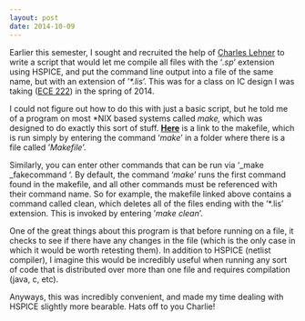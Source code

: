 ```yaml
---
layout: post
date: 2014-10-09
---
```


Earlier this semester, I sought and recruited the help of [Charles
Lehner](https://celehner.com/) to write a script that would let me compile all
files with the ‘_.sp_’ extension using HSPICE, and put the command line output
into a file of the same name, but with an extension of ’_\*.lis_’. This was for
a class on IC design I was taking
([ECE 222](http://www.ece.rochester.edu/courses/ECE222/syllabus.htm))
in the spring of 2014.

I could not figure out how to do this with just a basic script, but he told me
of a program on most \*NIX based systems called _make,_ which was designed to
do exactly this sort of stuff.
**[Here](https://gist.github.com/jeremywrnr/11046931)** is a link to the
makefile, which is run simply by entering the command ‘_make_’ in a folder
where there is a file called ’_Makefile_’.

Similarly, you can enter other commands that can be run via ‘_make _fakecommand
‘. By default, the command ‘_make_’ runs the first command found in the
makefile, and all other commands must be referenced with their command name. So
for example, the makefile linked above contains a command called clean, which
deletes all of the files ending with the ’\*.lis’ extension. This is invoked by
entering ’_make clean_’.

One of the great things about this program is that before running on a file, it
checks to see if there have any changes in the file (which is the only case in
which it would be worth retesting them). In addition to HSPICE (netlist
compiler), I imagine this would be incredibly useful when running any sort of
code that is distributed over more than one file and requires compilation
(java, c, etc).

Anyways, this was incredibly convenient, and made my time dealing with HSPICE
slightly more bearable. Hats off to you Charlie!

